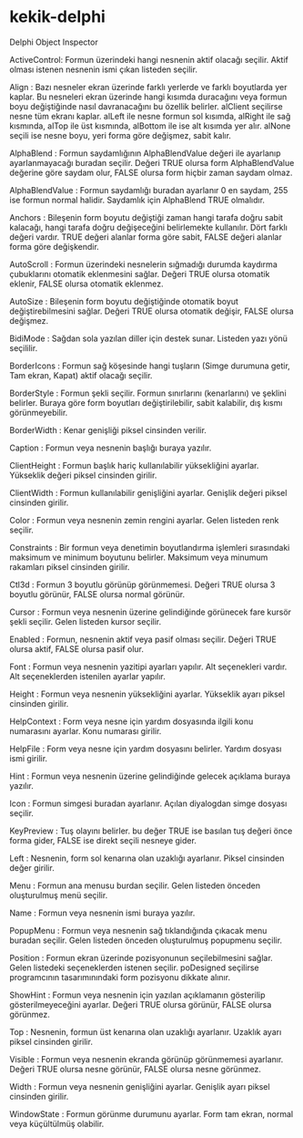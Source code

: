# kekik-delphi
Delphi Object Inspector

ActiveControl: Formun üzerindeki hangi nesnenin aktif olacağı seçilir. Aktif olması istenen nesnenin ismi çıkan listeden seçilir.


Align : Bazı nesneler ekran üzerinde farklı yerlerde ve farklı boyutlarda yer kaplar. Bu nesneleri ekran üzerinde hangi kısımda duracağını veya formun boyu değiştiğinde nasıl davranacağını bu özellik belirler. alClient seçilirse nesne tüm ekranı kaplar. alLeft ile nesne formun sol kısımda, alRight ile sağ kısmında, alTop ile üst kısmında, alBottom ile ise alt kısımda yer alır. alNone seçili ise nesne boyu, yeri forma göre değişmez, sabit kalır.


AlphaBlend : Formun saydamlığının AlphaBlendValue değeri ile ayarlanıp ayarlanmayacağı buradan seçilir. Değeri TRUE olursa form AlphaBlendValue değerine göre saydam olur, FALSE olursa form hiçbir zaman saydam olmaz.


AlphaBlendValue : Formun saydamlığı buradan ayarlanır 0 en saydam, 255 ise formun normal halidir. Saydamlık için AlphaBlend TRUE olmalıdır.


Anchors : Bileşenin form boyutu değiştiği zaman hangi tarafa doğru sabit kalacağı, hangi tarafa doğru değişeceğini belirlemekte kullanılır. Dört farklı değeri vardır. TRUE değeri alanlar forma göre sabit, FALSE değeri alanlar forma göre değişkendir.


AutoScroll : Formun üzerindeki nesnelerin sığmadığı durumda kaydırma çubuklarını otomatik eklenmesini sağlar. Değeri TRUE olursa otomatik eklenir, FALSE olursa otomatik eklenmez.


AutoSize : Bileşenin form boyutu değiştiğinde otomatik boyut değiştirebilmesini sağlar. Değeri TRUE olursa otomatik değişir, FALSE olursa değişmez.


BidiMode : Sağdan sola yazılan diller için destek sunar. Listeden yazı yönü seçililir.


BorderIcons : Formun sağ köşesinde hangi tuşların (Simge durumuna getir, Tam ekran, Kapat) aktif olacağı seçilir.


BorderStyle : Formun şekli seçilir. Formun sınırlarını (kenarlarını) ve şeklini belirler. Buraya göre form boyutları değiştirilebilir, sabit kalabilir, dış kısmı görünmeyebilir.


BorderWidth : Kenar genişliği piksel cinsinden verilir.


Caption : Formun veya nesnenin başlığı buraya yazılır.


ClientHeight : Formun başlık hariç kullanılabilir yüksekliğini ayarlar. Yükseklik değeri piksel cinsinden girilir.


ClientWidth : Formun kullanılabilir genişliğini ayarlar. Genişlik değeri piksel cinsinden girilir.


Color : Formun veya nesnenin zemin rengini ayarlar. Gelen listeden renk seçilir.


Constraints : Bir formun veya denetimin boyutlandırma işlemleri sırasındaki maksimum ve minimum boyutunu belirler. Maksimum veya minumum rakamları piksel cinsinden girilir.


Ctl3d : Formun 3 boyutlu görünüp görünmemesi. Değeri TRUE olursa 3 boyutlu görünür, FALSE olursa normal görünür.


Cursor : Formun veya nesnenin üzerine gelindiğinde görünecek fare kursör şekli seçilir. Gelen listeden kursor seçilir.


Enabled : Formun, nesnenin aktif veya pasif olması seçilir. Değeri TRUE olursa aktif, FALSE olursa pasif olur.


Font : Formun veya nesnenin yazitipi ayarları yapılır. Alt seçenekleri vardır. Alt seçeneklerden istenilen ayarlar yapılır.


Height : Formun veya nesnenin yüksekliğini ayarlar. Yükseklik ayarı piksel cinsinden girilir.


HelpContext : Form veya nesne için yardım dosyasında ilgili konu numarasını ayarlar. Konu numarası girilir.


HelpFile : Form veya nesne için yardım dosyasını belirler. Yardım dosyası ismi girilir.


Hint : Formun veya nesnenin üzerine gelindiğinde gelecek açıklama buraya yazılır.


Icon : Formun simgesi buradan ayarlanır. Açılan diyalogdan simge dosyası seçilir.


KeyPreview : Tuş olayını belirler. bu değer TRUE ise basılan tuş değeri önce forma gider, FALSE ise direkt seçili nesneye gider.


Left : Nesnenin, form sol kenarına olan uzaklığı ayarlanır. Piksel cinsinden değer girilir.


Menu : Formun ana menusu burdan seçilir. Gelen listeden önceden oluşturulmuş menü seçilir.


Name : Formun veya nesnenin ismi buraya yazılır.


PopupMenu : Formun veya nesnenin sağ tıklandığında çıkacak menu buradan seçilir. Gelen listeden önceden oluşturulmuş popupmenu seçilir.


Position : Formun ekran üzerinde pozisyonunun seçilebilmesini sağlar. Gelen listedeki seçeneklerden istenen seçilir. poDesigned seçilirse programcının tasarımınındaki form pozisyonu dikkate alınır.


ShowHint : Formun veya nesnenin için yazılan açıklamanın gösterilip gösterilmeyeceğini ayarlar. Değeri TRUE olursa görünür, FALSE olursa görünmez.


Top : Nesnenin, formun üst kenarına olan uzaklığı ayarlanır. Uzaklık ayarı piksel cinsinden girilir.


Visible : Formun veya nesnenin ekranda görünüp görünmemesi ayarlanır. Değeri TRUE olursa nesne görünür, FALSE olursa nesne görünmez.


Width : Formun veya nesnenin genişliğini ayarlar. Genişlik ayarı piksel cinsinden girilir.


WindowState : Formun görünme durumunu ayarlar. Form tam ekran, normal veya küçültülmüş olabilir.


